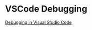 <!-- #vscode-debug -->
# VSCode Debugging

[Debugging in Visual Studio Code](https://code.visualstudio.com/docs/editor/debugging)
